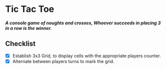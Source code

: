 # Tic Tac Toe
***A console game of noughts and crosses,
Whoever succeeds in placing 3 in a row is the winner.***

## Checklist
* [x] Establish 3x3 Grid, to display cells with the appropriate players counter.
* [x] Alternate between players turns to mark the grid.